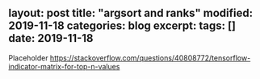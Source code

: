 layout: post
title: "argsort and ranks"
modified: 2019-11-18
categories: blog
excerpt:
tags: []
date: 2019-11-18
---
Placeholder
https://stackoverflow.com/questions/40808772/tensorflow-indicator-matrix-for-top-n-values
